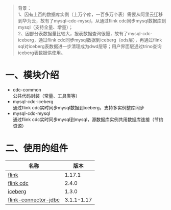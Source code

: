 > 背景：<br/>
> 1、因有上百的数据库实例（上万个库，一百多万个表）需要从阿里云迁移到华为云，故有了mysql-cdc-mysql，从通过flink cdc同步mysql数据库到mysql（支持全量、增量）；<br/>
> 2、因部分表数据量比较大，报表数据查询很慢，故有了mysql-cdc-iceberg，通过flink cdc同步mysql数据到iceberg（ods层），再通过flink sql对iceberg表数据进一步清理成为dwd层等；用户界面层通过trino查询iceberg表数据供使用。

# 一、模块介绍
- cdc-common<br/>
  公共代码封装（常量、工具类等）
- mysql-cdc-iceberg<br/>
  通过flink cdc实时同步mysql数据到iceberg，支持多实例整库同步
- mysql-cdc-mysql<br/>
  通过flink cdc实时同步mysql到mysql，源数据库实例共用数据库连接（节约资源）
# 二、使用的组件
名称 | 版本
---|---
[flink](https://nightlies.apache.org/flink/flink-docs-release-1.17/docs/dev/table/overview/) | 1.17.1
[flink cdc](https://ververica.github.io/flink-cdc-connectors/release-2.4/) | 2.4.0
[iceberg](https://iceberg.apache.org) | 1.3.0
[flink-connector-jdbc](https://github.com/apache/flink-connector-jdbc) | 3.1.1-1.17